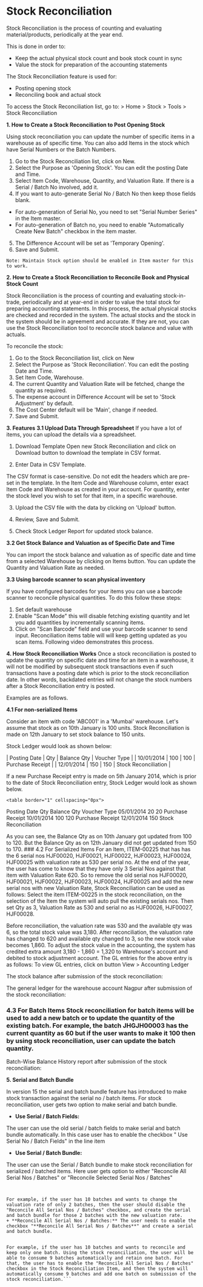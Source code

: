 # Stock Reconciliation

Stock Reconciliation is the process of counting and evaluating material/products, periodically at the year end.

This is done in order to:

* Keep the actual physical stock count and book stock count in sync
* Value the stock for preparation of the accounting statements

The Stock Reconciliation feature is used for:

* Posting opening stock
* Reconciling book and actual stock

To access the Stock Reconciliation list, go to: > Home > Stock > Tools > Stock Reconciliation

**1. How to Create a Stock Reconciliation to Post Opening Stock**

Using stock reconciliation you can update the number of specific items in a warehouse as of specific time. You can also add Items in the stock which have Serial Numbers or the Batch Numbers.

1. Go to the Stock Reconciliation list, click on New.
2. Select the Purpose as 'Opening Stock'. You can edit the posting Date and Time.
3. Select Item Code, Warehouse, Quantity, and Valuation Rate. If there is a Serial / Batch No involved, add it.
4. If you want to auto-generate Serial No / Batch No then keep those fields blank.

  * For auto-generation of Serial No, you need to set "Serial Number Series" in the Item master.
  * For auto-generation of Batch no, you need to enable "Automatically Create New Batch" checkbox in the item master.
5. The Difference Account will be set as 'Temporary Opening'.
6. Save and Submit.

`Note: Maintain Stock option should be enabled in Item master for this to work.`

**2. How to Create a Stock Reconciliation to Reconcile Book and Physical Stock Count**

Stock Reconciliation is the process of counting and evaluating stock-in-trade, periodically and at year-end in order to value the total stock for preparing accounting statements. In this process, the actual physical stocks are checked and recorded in the system. The actual stocks and the stock in the system should be in agreement and accurate. If they are not, you can use the Stock Reconciliation tool to reconcile stock balance and value with actuals.

To reconcile the stock:

1. Go to the Stock Reconciliation list, click on New
2. Select the Purpose as 'Stock Reconciliation'. You can edit the posting Date and Time.
3. Set Item Code, Warehouse.
4. The current Quantity and Valuation Rate will be fetched, change the quantity as required.
5. The expense account in Difference Account will be set to 'Stock Adjustment' by default.
6. The Cost Center default will be 'Main', change if needed.
7. Save and Submit.

**3. Features** 
**3.1 Upload Data Through Spreadsheet** 
If you have a lot of items, you can upload the details via a spreadsheet.

1. Download Template
Open new Stock Reconciliation and click on Download button to download the template in CSV format.

2. Enter Data in CSV Template.

The CSV format is case-sensitive. Do not edit the headers which are pre-set in the template. In the Item Code and Warehouse column, enter exact Item Code and Warehouse as created in your account. For quantity, enter the stock level you wish to set for that item, in a specific warehouse.

3. Upload the CSV file with the data by clicking on 'Upload' button.

4. Review, Save and Submit.

5. Check Stock Ledger Report for updated stock balance.

**3.2 Get Stock Balance and Valuation as of Specific Date and Time**

You can import the stock balance and valuation as of specific date and time from a selected Warehouse by clicking on Items button. You can update the Quantity and Valuation Rate as needed.

**3.3 Using barcode scanner to scan physical inventory**

If you have configured barcodes for your items you can use a barcode scanner to reconcile physical quantities. To do this follow these steps:

  1. Set default warehouse
  2. Enable "Scan Mode" this will disable fetching existing quantity and let you add quantities by incrementally scanning items.
  3. Click on "Scan Barcode" field and use your barcode scanner to send input. Reconciliation items table will will keep getting updated as you scan items. Following video demonstrates this process.

**4. How Stock Reconciliation Works** 
Once a stock reconciliation is posted to update the quantity on specific date and time for an item in a warehouse, it will not be modified by subsequent stock transactions even if such transactions have a posting date which is prior to the stock reconciliation date. In other words, backdated entries will not change the stock numbers after a Stock Reconciliation entry is posted.

Examples are as follows.

**4.1 For non-serialized Items**

Consider an item with code 'ABC001' in a 'Mumbai' warehouse. Let's assume that stock as on 10th January is 100 units. Stock Reconciliation is made on 12th January to set stock balance to 150 units.

Stock Ledger would look as shown below:

| Posting Date | Qty | Balance Qty | Voucher Type | | 10/01/2014 | 100 | 100  | Purchase Receipt | | 12/01/2014 | 150 | 150 | Stock Reconciliation |

If a new Purchase Receipt entry is made on 5th January 2014, which is prior to the date of Stock Reconciliation entry, Stock Ledger would look as shown below.

```<table border="1" cellspacing="0px">```


Posting Date Qty Balance Qty Voucher Type 05/01/2014 20 20 Purchase Receipt 10/01/2014 100 120 Purchase Receipt 12/01/2014
150 Stock Reconciliation

As you can see, the Balance Qty as on 10th January got updated from 100 to 120. But the Balance Qty as on 12th January did not get updated from 150 to 170. ### 4.2 For Serialized Items For an Item, ITEM-00225 that has has the 6 serial nos HJF00020, HJF00021, HJF00022, HJF00023, HJF00024, HJF00025 with valuation rate as 530 per serial no. At the end of the year, the user has come to know that they have only 3 Serial Nos against that item with Valuation Rate 620. So to remove the old serial nos HJF00020, HJF00021, HJF00022, HJF00023, HJF00024, HJF00025 and add the new serial nos with new Valuation Rate, Stock Reconciliation can be used as follows: Select the item ITEM-00225 in the stock reconciliation, on the selection of the Item the system will auto pull the existing serials nos. Then set Qty as 3, Valuation Rate as 530 and serial no as HJF00026, HJF00027, HJF00028.


Before reconciliation, the valuation rate was 530 and the available qty was 6, so the total stock value was 3,180. After reconciliation, the valuation rate has changed to 620 and available qty changed to 3, so the new stock value becomes 1,860. To adjust the stock value in the accounting, the system has credited extra amount 3,180 - 1,860 = 1,320 to Warehouse's account and debited to stock adjustment account. The GL entries for the above entry is as follows: To view GL entries, click on button View > Accounting Ledger 

The stock balance after submission of the stock reconciliation:

The general ledger for the warehouse account Nagpur after submission of the stock reconciliation:

### 4.3 For Batch Items Stock reconciliation for batch items will be used to add a new batch or to update the quantity of the existing batch. For example, the batch JHGJH00003 has the current quantity as 60 but if the user wants to make it 100 then by using stock reconciliation, user can update the batch quantity.

Batch-Wise Balance History report after submission of the stock reconciliation:

**5. Serial and Batch Bundle**

In version 15 the serial and batch bundle feature has introduced to make stock transaction against the serial no / batch items. For stock reconciliation, user gets two option to make serial and batch bundle.

* **Use Serial / Batch Fields:**

The user can use the old serial / batch fields to make serial and batch bundle automatically. In this case user has to enable the checkbox "
Use Serial No / Batch Fields" in the line item

* **Use Serial / Batch Bundle:**

The user can use the Serial / Batch bundle to make stock reconciliation for serialized / batched items. Here user gets option to either "Reconcile All Serial Nos / Batches" or "Reconcile Selected Serial Nos / Batches"

```+ **Reconcile Selected Serial Nos / Batches:** The user needs to disable the "**Reconcile All Serial Nos / Batches**" checkbox and create a serial and batch bundle for specific serial numbers or batches. By doing this, the system will automatically create the Current Serial / Batch Bundle for the serial numbers or batches which has been selected by the user manually within the Serial and Batch Bundle.


For example, if the user has 10 batches and wants to change the valuation rate of only 2 batches, then the user should disable the "Reconcile All Serial Nos / Batches" checkbox, and create the serial and batch bundle for those 2 batches with the new valuation rate.
+ **Reconcile All Serial Nos / Batches:** The user needs to enable the checkbox "**Reconcile All Serial Nos / Batches**" and create a serial and batch bundle.


For example, if the user has 10 batches and wants to reconcile and keep only one batch. Using the stock reconciliation, the user will be able to consume 9 batches automatically and retain one batch. For that, the user has to enable the "Reconcile All Serial Nos / Batches" checkbox in the Stock Reconciliation Item, and then the system will automatically consume 9 batches and add one batch on submission of the stock reconciliation.```
